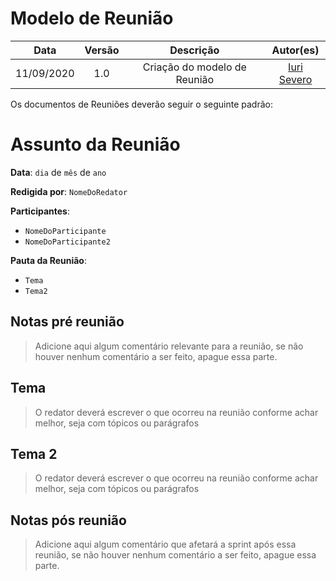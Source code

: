 # Modelo de Reunião

|    Data    | Versão |         Descrição         |           Autor(es)           |
| :--------: | :----: | :-----------------------: | :---------------------------: |
| 11/09/2020 |  1.0   | Criação do modelo de Reunião | [Iuri Severo](https://github.com/iurisevero) |

Os documentos de Reuniões deverão seguir o seguinte padrão:

# Assunto da Reunião

**Data**: ```dia``` de ```mês``` de ```ano```

**Redigida por**: ```NomeDoRedator```

**Participantes**: 
* ```NomeDoParticipante```
* ```NomeDoParticipante2```

**Pauta da Reunião**:
* ```Tema```
* ```Tema2```

## Notas pré reunião

> Adicione aqui algum comentário relevante para a reunião, se não houver nenhum comentário a ser feito, apague essa parte.

## Tema

> O redator deverá escrever o que ocorreu na reunião conforme achar melhor, seja com tópicos ou parágrafos

## Tema 2

> O redator deverá escrever o que ocorreu na reunião conforme achar melhor, seja com tópicos ou parágrafos

## Notas pós reunião

> Adicione aqui algum comentário que afetará a sprint após essa reunião, se não houver nenhum comentário a ser feito, apague essa parte.